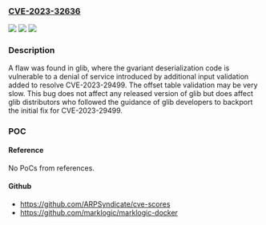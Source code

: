 ### [CVE-2023-32636](https://cve.mitre.org/cgi-bin/cvename.cgi?name=CVE-2023-32636)
![](https://img.shields.io/static/v1?label=Product&message=glib&color=blue)
![](https://img.shields.io/static/v1?label=Version&message=%3D%202.75.1%20&color=brighgreen)
![](https://img.shields.io/static/v1?label=Vulnerability&message=CWE-400&color=brighgreen)

### Description

A flaw was found in glib, where the gvariant deserialization code is vulnerable to a denial of service introduced by additional input validation added to resolve CVE-2023-29499. The offset table validation may be very slow. This bug does not affect any released version of glib but does affect glib distributors who followed the guidance of glib developers to backport the initial fix for CVE-2023-29499.

### POC

#### Reference
No PoCs from references.

#### Github
- https://github.com/ARPSyndicate/cve-scores
- https://github.com/marklogic/marklogic-docker

